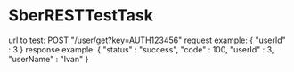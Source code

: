 # SberRESTTestTask
url to test: POST "/user/get?key=AUTH123456"
request example:
{
  "userId" : 3
}
response example:
{
  "status" : "success",
  "code" : 100,
  "userId" : 3,
  "userName" : "Ivan"
}

